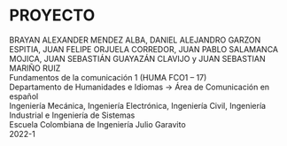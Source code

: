 # PROYECTO
BRAYAN ALEXANDER MENDEZ ALBA, DANIEL ALEJANDRO GARZON ESPITIA, JUAN FELIPE ORJUELA CORREDOR, JUAN PABLO SALAMANCA MOJICA, JUAN SEBASTIÁN GUAYAZÁN CLAVIJO y JUAN SEBASTIAN MARIÑO RUIZ  
Fundamentos de la comunicación 1 (HUMA FCO1 – 17)    
Departamento de Humanidades e Idiomas → Área de Comunicación en español    
Ingeniería Mecánica, Ingeniería Electrónica, Ingeniería Civil, Ingeniería Industrial e Ingeniería de Sistemas    
Escuela Colombiana de Ingeniería Julio Garavito    
2022-1
